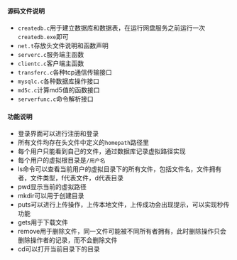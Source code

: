 #### 源码文件说明

- `createdb.c`用于建立数据库和数据表，在运行网盘服务之前运行一次`createdb.exe`即可
- `net.t`存放头文件说明和函数声明
- `serverc.c`服务端主函数
- `clientc.c`客户端主函数
- `transferc.c`各种tcp通信传输接口
- `mysqlc.c`各种数据库操作接口
- `md5c.c`计算md5值的函数接口
- `serverfunc.c`命令解析接口

#### 功能说明

- 登录界面可以进行注册和登录
- 所有文件均存在头文件中定义的`homepath`路径里
- 每个用户只能看到自己的文件，通过数据库记录虚拟路径实现
- 每个用户的虚拟根目录是`/用户名`
- ls命令可以查看当前用户的虚拟目录下的所有文件，包括文件名，文件拥有者，文件类型，f代表文件，d代表目录
- pwd显示当前的虚拟路径
- mkdir可以用于创建目录
- puts可以进行上传操作，上传本地文件，上传成功会出现提示，可以实现秒传功能
- gets用于下载文件
- remove用于删除文件，同一文件可能被不同所有者拥有，此时删除操作只会删除操作者的记录，而不会删除文件
- cd可以打开当前目录下的目录

